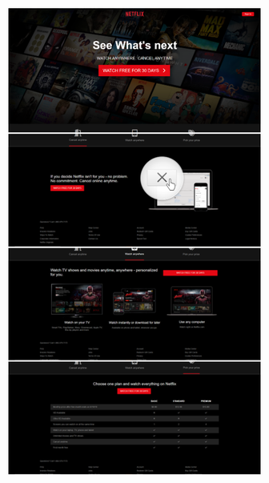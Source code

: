 <img src="./netflix page.PNG"/>
<img src="./netflix tab1 page.PNG"/>
<img src="./netflix tab2 page.PNG"/>
<img src="./netflix tab3 page.PNG"/>